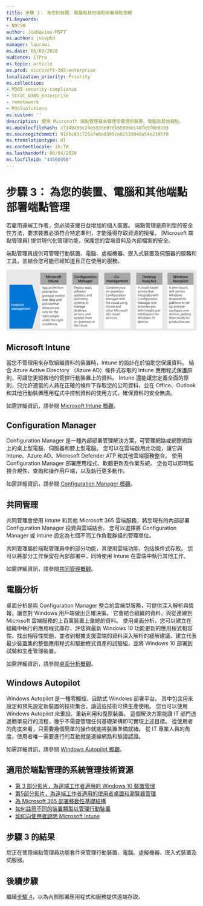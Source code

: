 ```yaml
---
title: 步驟 3： 為您的裝置、電腦和其他端點部署端點管理
f1.keywords:
- NOCSH
author: JoeDavies-MSFT
ms.author: josephd
manager: laurawi
ms.date: 06/03/2020
audience: ITPro
ms.topic: article
ms.prod: microsoft-365-enterprise
localization_priority: Priority
ms.collection:
- M365-security-compliance
- Strat_O365_Enterprise
- remotework
- M365solutions
ms.custom: ''
description: 使用 Microsoft 端點管理員來管理受管理的裝置、電腦及其他端點。
ms.openlocfilehash: c7149295c24e5339e87db55998ec48fe9f0e9a93
ms.sourcegitcommit: 9195c83c725a7e6ed395ce0253304da54e2195f0
ms.translationtype: HT
ms.contentlocale: zh-TW
ms.lasthandoff: 06/04/2020
ms.locfileid: "44560490"
---
```

# <a name="step-3-deploy-endpoint-management-for-your-devices-pcs-and-other-endpoints"></a>步驟 3： 為您的裝置、電腦和其他端點部署端點管理

若雇用遠端工作者，您必須支援日益增加的個人裝置。 端點管理是原則型的安全性方法，要求裝置必須符合特定準則，才能獲得存取資源的授權。 [Microsoft 端點管理員] 提供現代化管理功能，保護您的雲端資料及內部檔案的安全。 

端點管理員提供可管理行動裝置、電腦、虛擬機器、嵌入式裝置及伺服器的服務和工具，並結合您可能已經知道且正在使用的服務。

![端點管理元件](../media/empower-people-to-work-remotely/endpoint-managment-step-grid.png)

## <a name="microsoft-intune"></a>Microsoft Intune

當您不管理用來存取組織資料的裝置時，Intune 的設計在於協助您保護資料。 結合 Azure Active Directory （Azure AD）條件式存取的 Intune 應用程式保護原則，可讓您更細微地的管控行動裝置上的資料。 Intune 還能讓您定義全面的原則，只允許適當的人員在正確的條件下存取您的公司資料，並在 Office、Outlook 和其他行動裝置應用程式中控制資料的使用方式，確保資料的安全無虞。

如需詳細資訊，請參閱 [Microsoft Intune 概觀](https://docs.microsoft.com/intune/fundamentals/what-is-intune)。

## <a name="configuration-manager"></a>Configuration Manager

Configuration Manager 是一種內部部署管理解決方案，可管理網路或網際網路上的桌上型電腦、伺服器和膝上型電腦。 您可以在雲端啟用此功能，讓它與 Intune、Azure AD、Microsoft Defender ATP 和其他雲端服務整合。 使用 Configuration Manager 部署應用程式、軟體更新及作業系統。 您也可以即時監視合規性、查詢和操作用戶端，以及執行更多動作。

如需詳細資訊，請參閱 [Configuration Manager 概觀](https://docs.microsoft.com/mem/configmgr/core/understand/introduction)。

## <a name="co-management"></a>共同管理

共同管理會使用 Intune 和其他 Microsoft 365 雲端服務，將您現有的內部部署 Configuration Manager 投資與雲端結合。 您可以選擇將 Configuration Manager 或 Intune 設定為七個不同工作負載群組的管理單位。

共同管理屬於端點管理員中的部分功能，其使用雲端功能，包括條件式存取。 您可以將部分工作保留在內部部署中，同時使用 Intune 在雲端中執行其他工作。

如需詳細資訊，請參閱[共同管理概觀](https://docs.microsoft.com/mem/configmgr/comanage/overview)。

## <a name="desktop-analytics"></a>電腦分析

桌面分析是與 Configuration Manager 整合的雲端型服務，可提供深入解析與情報，讓您對 Windows 用戶端做出正確決策。 它會結合組織的資料，與從連線到 Microsoft 雲端服務的上百萬裝置上彙總的資料。 使用桌面分析，您可以建立在組織中執行的應用程式庫存、評估與最新 Windows 10 功能更新的應用程式相容性、找出相容性問題，並收到根據支援雲端的資料深入解析的緩解建議、建立代表最少裝置集的整個應用程式和驅動程式資產的試驗組，並將 Windows 10 部署到試驗和生產管理裝置。

如需詳細資訊，請參閱[桌面分析概觀](https://docs.microsoft.com/mem/configmgr/desktop-analytics/overview)。

## <a name="windows-autopilot"></a>Windows Autopilot

Windows Autopilot 是一種零觸控、自助式 Windows 部署平台。 其中包含用來設定和預先設定新裝置的技術集合，讓這些技術可供生產使用。 您也可以使用 Windows Autopilot 來重設、重新利用和復原裝置。 這個解決方案能讓 IT 部門透過簡單易行的流程，幾乎不需要管理任何基礎架構即可實現上述目標。 從使用者的角度來看，只需要幾個簡單的操作就能將裝置準備就緒。 從 IT 專業人員的角度，使用者唯一需要進行的互動就是連線網路和驗證認證。

如需詳細資訊，請參閱 [Windows Autopilot 概觀](https://docs.microsoft.com/windows/deployment/windows-autopilot/windows-autopilot)。

## <a name="admin-technical-resources-for-endpoint-management"></a>適用於端點管理的系統管理技術資源

- [第 3 部分影片，為遠端工作者適用的 Windows 10 裝置管理](https://resources.techcommunity.microsoft.com/enabling-remote-work/#security)
- [第5部分影片，為遠端工作者適用的使用者桌面和瀏覽器管理](https://resources.techcommunity.microsoft.com/enabling-remote-work/#security)
- [為 Microsoft 365 部署移動性基礎結構](https://docs.microsoft.com/microsoft-365/enterprise/mobility-infrastructure)
- [如何註冊不同的裝置類型以管理行動裝置](https://docs.microsoft.com/mem/intune/enrollment/device-enrollment)
- [如何向使用者說明 Microsoft Intune](https://docs.microsoft.com/mem/intune/fundamentals/end-user-educate)
 
## <a name="results-of-step-3"></a>步驟 3 的結果

您正在使用端點管理員功能套件來管理行動裝置、電腦、虛擬機器、嵌入式裝置及伺服器。

## <a name="next-step"></a>後續步驟

繼續[步驟 4](empower-people-to-work-remotely-teams-productivity-apps.md)，以為內部部署應用程式和服務提供遠端存取。
